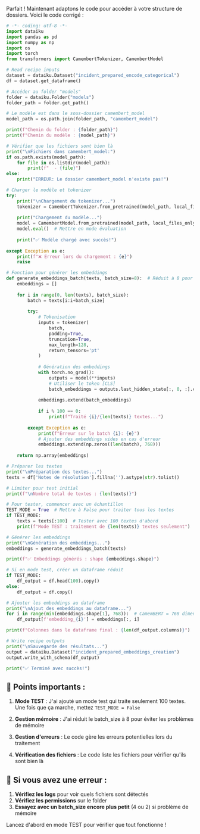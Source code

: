 Parfait ! Maintenant adaptons le code pour accéder à votre structure de dossiers. Voici le code corrigé :

```python
# -*- coding: utf-8 -*-
import dataiku
import pandas as pd
import numpy as np
import os
import torch
from transformers import CamembertTokenizer, CamembertModel

# Read recipe inputs
dataset = dataiku.Dataset("incident_prepared_encode_categorical")
df = dataset.get_dataframe()

# Accéder au folder "models"
folder = dataiku.Folder("models")
folder_path = folder.get_path()

# Le modèle est dans le sous-dossier camembert_model
model_path = os.path.join(folder_path, "camembert_model")

print(f"Chemin du folder : {folder_path}")
print(f"Chemin du modèle : {model_path}")

# Vérifier que les fichiers sont bien là
print("\nFichiers dans camembert_model:")
if os.path.exists(model_path):
    for file in os.listdir(model_path):
        print(f"  - {file}")
else:
    print("ERREUR: Le dossier camembert_model n'existe pas!")

# Charger le modèle et tokenizer
try:
    print("\nChargement du tokenizer...")
    tokenizer = CamembertTokenizer.from_pretrained(model_path, local_files_only=True)
    
    print("Chargement du modèle...")
    model = CamembertModel.from_pretrained(model_path, local_files_only=True)
    model.eval()  # Mettre en mode évaluation
    
    print("✅ Modèle chargé avec succès!")
    
except Exception as e:
    print(f"❌ Erreur lors du chargement : {e}")
    raise

# Fonction pour générer les embeddings
def generate_embeddings_batch(texts, batch_size=8):  # Réduit à 8 pour économiser la mémoire
    embeddings = []
    
    for i in range(0, len(texts), batch_size):
        batch = texts[i:i+batch_size]
        
        try:
            # Tokenisation
            inputs = tokenizer(
                batch,
                padding=True,
                truncation=True,
                max_length=128,
                return_tensors='pt'
            )
            
            # Génération des embeddings
            with torch.no_grad():
                outputs = model(**inputs)
                # Utiliser le token [CLS]
                batch_embeddings = outputs.last_hidden_state[:, 0, :].cpu().numpy()
            
            embeddings.extend(batch_embeddings)
            
            if i % 100 == 0:
                print(f"Traité {i}/{len(texts)} textes...")
                
        except Exception as e:
            print(f"Erreur sur le batch {i}: {e}")
            # Ajouter des embeddings vides en cas d'erreur
            embeddings.extend(np.zeros((len(batch), 768)))
    
    return np.array(embeddings)

# Préparer les textes
print("\nPréparation des textes...")
texts = df['Notes de résolution'].fillna('').astype(str).tolist()

# Limiter pour test initial
print(f"\nNombre total de textes : {len(texts)}")

# Pour tester, commencer avec un échantillon
TEST_MODE = True  # Mettre à False pour traiter tous les textes
if TEST_MODE:
    texts = texts[:100]  # Tester avec 100 textes d'abord
    print(f"Mode TEST : traitement de {len(texts)} textes seulement")

# Générer les embeddings
print("\nGénération des embeddings...")
embeddings = generate_embeddings_batch(texts)

print(f"✅ Embeddings générés : shape {embeddings.shape}")

# Si en mode test, créer un dataframe réduit
if TEST_MODE:
    df_output = df.head(100).copy()
else:
    df_output = df.copy()

# Ajouter les embeddings au dataframe
print("\nAjout des embeddings au dataframe...")
for i in range(min(embeddings.shape[1], 768)):  # CamemBERT = 768 dimensions
    df_output[f'embedding_{i}'] = embeddings[:, i]

print(f"Colonnes dans le dataframe final : {len(df_output.columns)}")

# Write recipe outputs
print("\nSauvegarde des résultats...")
output = dataiku.Dataset("incident_prepared_embeddings_creation")
output.write_with_schema(df_output)

print("✅ Terminé avec succès!")
```

## 🔧 Points importants :

1. **Mode TEST** : J'ai ajouté un mode test qui traite seulement 100 textes. Une fois que ça marche, mettez `TEST_MODE = False`

2. **Gestion mémoire** : J'ai réduit le batch_size à 8 pour éviter les problèmes de mémoire

3. **Gestion d'erreurs** : Le code gère les erreurs potentielles lors du traitement

4. **Vérification des fichiers** : Le code liste les fichiers pour vérifier qu'ils sont bien là

## 🚨 Si vous avez une erreur :

1. **Vérifiez les logs** pour voir quels fichiers sont détectés
2. **Vérifiez les permissions** sur le folder
3. **Essayez avec un batch_size encore plus petit** (4 ou 2) si problème de mémoire

Lancez d'abord en mode TEST pour vérifier que tout fonctionne !
